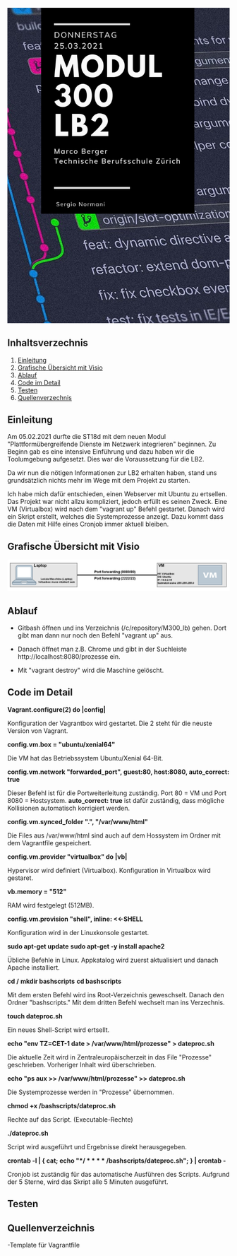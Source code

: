 ![Titelblatt_M300](Images/M300_Titelblatt.png)

## Inhaltsverzechnis
1. [Einleitung](#Einleitung)
2. [Grafische Übersicht mit Visio](#Visio)
3. [Ablauf](#Ablauf)
4. [Code im Detail](#Code)
5. [Testen](#testen)
6. [Quellenverzechnis](#Quellen)

## Einleitung <a name="Einleitung"></a>
Am 05.02.2021 durfte die ST18d mit dem neuen Modul "Plattformübergreifende Dienste im Netzwerk integrieren" beginnen. Zu Beginn gab es eine intensive Einführung und dazu haben wir die Toolumgebung aufgesetzt. Dies war die Voraussetzung für die LB2. 

Da wir nun die nötigen Informationen zur LB2 erhalten haben, stand uns grundsätzlich nichts mehr im Wege mit dem Projekt zu starten.

Ich habe mich dafür entschieden, einen Webserver mit Ubuntu zu ertsellen. Das Projekt war nicht allzu kompliziert, jedoch erfüllt es seinen Zweck. Eine VM (Virtualbox) wird nach dem "vagrant up" Befehl gestartet. Danach wird ein Skript erstellt, welches die Systemprozesse anzeigt. Dazu kommt dass die Daten mit Hilfe eines Cronjob immer aktuell bleiben.

## Grafische Übersicht mit Visio <a name="Visio"></a>
![Grafische Übersicht](https://github.com/sergio8585/M300_lb/blob/9f62754186925a6a41e3c6084ae79c1137e1e9d7/Images/LB2_M300_Visio.PNG)

## Ablauf <a name="Ablauf"></a>

- Gitbash öffnen und ins Verzeichnis (/c/repository/M300_lb) gehen. Dort gibt man dann nur noch den Befehl "vagrant up" aus.

- Danach öffnet man z.B. Chrome und gibt in der Suchleiste http://localhost:8080/prozesse ein. 

- Mit "vagrant destroy" wird die Maschine gelöscht.

## Code im Detail <a name="Code"></a>

**Vagrant.configure(2) do |config|**

Konfiguration der Vagrantbox wird gestartet. Die 2 steht für die neuste Version von Vagrant.

**config.vm.box = "ubuntu/xenial64"**

Die VM hat das Betriebssystem Ubuntu/Xenial 64-Bit.

**config.vm.network "forwarded_port", guest:80, host:8080, auto_correct: true**

Dieser Befehl ist für die Portweiterleitung zuständig. Port 80 = VM und Port 8080 = Hostsystem. **auto_correct: true** ist dafür zuständig, dass mögliche Kollisionen automatisch korrigiert werden.

**config.vm.synced_folder ".", "/var/www/html"**

Die Files aus /var/www/html sind auch auf dem Hossystem im Ordner mit dem Vagrantfile gespeichert.

**config.vm.provider "virtualbox" do |vb|**

Hypervisor wird definiert (Virtualbox). Konfiguration in Virtualbox wird gestaret.

**vb.memory = "512"**

RAM wird festgelegt (512MB).

**config.vm.provision "shell", inline: <<-SHELL**

Konfiguration wird in der Linuxkonsole gestartet.

**sudo apt-get update**
**sudo apt-get -y install apache2**

Übliche Befehle in Linux. Appkatalog wird zuerst aktualisiert und danach Apache installiert.

**cd /**
**mkdir bashscripts**
**cd bashscripts**

Mit dem ersten Befehl wird ins Root-Verzeichnis geweschselt. Danach den Ordner "bashscripts." Mit dem dritten Befehl wechselt man ins Verzechnis.

**touch dateproc.sh**

Ein neues Shell-Script wird ertsellt.

**echo "env TZ=CET-1 date > /var/www/html/prozesse" > dateproc.sh**

Die aktuelle Zeit wird in Zentraleuropäischerzeit in das File "Prozesse" geschrieben. Vorheriger Inhalt wird überschrieben.

**echo "ps aux >> /var/www/html/prozesse" >> dateproc.sh**

Die Systemprozesse werden in "Prozesse" übernommen.

**chmod +x /bashscripts/dateproc.sh**

Rechte auf das Script. (Executable-Rechte)

**./dateproc.sh**

Script wird ausgeführt und Ergebnisse direkt herausgegeben.

**crontab -l | { cat; echo "*/ * * * * /bashscripts/dateproc.sh"; } | crontab -**

Cronjob ist zuständig für das automatische Ausführen des Scripts. Aufgrund der 5 Sterne, wird das Skript alle 5 Minuten ausgeführt.

## Testen <a name="testen"></a>

## Quellenverzeichnis <a name="Quellen"></a>

-Template für Vagrantfile
